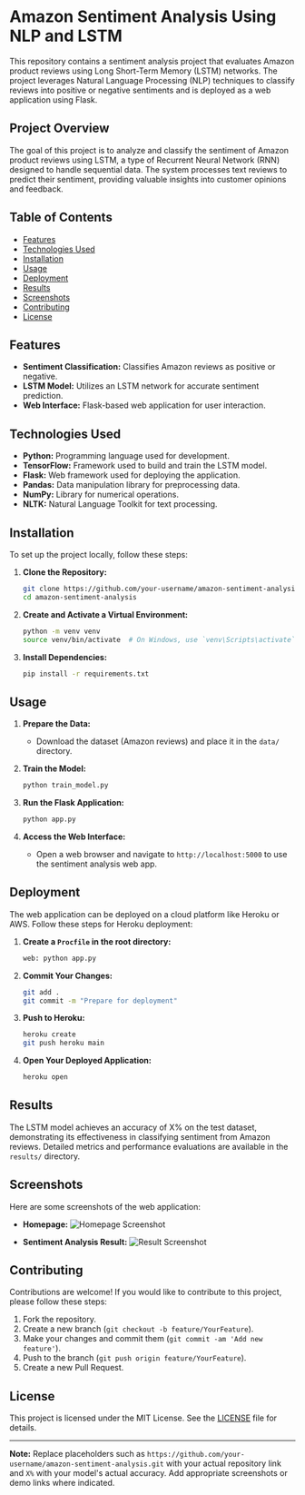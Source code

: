 # Amazon Sentiment Analysis Using NLP and LSTM

This repository contains a sentiment analysis project that evaluates Amazon product reviews using Long Short-Term Memory (LSTM) networks. The project leverages Natural Language Processing (NLP) techniques to classify reviews into positive or negative sentiments and is deployed as a web application using Flask.

## Project Overview

The goal of this project is to analyze and classify the sentiment of Amazon product reviews using LSTM, a type of Recurrent Neural Network (RNN) designed to handle sequential data. The system processes text reviews to predict their sentiment, providing valuable insights into customer opinions and feedback.

## Table of Contents

- [Features](#features)
- [Technologies Used](#technologies-used)
- [Installation](#installation)
- [Usage](#usage)
- [Deployment](#deployment)
- [Results](#results)
- [Screenshots](#screenshots)
- [Contributing](#contributing)
- [License](#license)

## Features

- **Sentiment Classification:** Classifies Amazon reviews as positive or negative.
- **LSTM Model:** Utilizes an LSTM network for accurate sentiment prediction.
- **Web Interface:** Flask-based web application for user interaction.

## Technologies Used

- **Python:** Programming language used for development.
- **TensorFlow:** Framework used to build and train the LSTM model.
- **Flask:** Web framework used for deploying the application.
- **Pandas:** Data manipulation library for preprocessing data.
- **NumPy:** Library for numerical operations.
- **NLTK:** Natural Language Toolkit for text processing.

## Installation

To set up the project locally, follow these steps:

1. **Clone the Repository:**

   ```bash
   git clone https://github.com/your-username/amazon-sentiment-analysis.git
   cd amazon-sentiment-analysis
   ```

2. **Create and Activate a Virtual Environment:**

   ```bash
   python -m venv venv
   source venv/bin/activate  # On Windows, use `venv\Scripts\activate`
   ```

3. **Install Dependencies:**

   ```bash
   pip install -r requirements.txt
   ```

## Usage

1. **Prepare the Data:**
   - Download the dataset (Amazon reviews) and place it in the `data/` directory.

2. **Train the Model:**

   ```bash
   python train_model.py
   ```

3. **Run the Flask Application:**

   ```bash
   python app.py
   ```

4. **Access the Web Interface:**
   - Open a web browser and navigate to `http://localhost:5000` to use the sentiment analysis web app.

## Deployment

The web application can be deployed on a cloud platform like Heroku or AWS. Follow these steps for Heroku deployment:

1. **Create a `Procfile` in the root directory:**

   ```txt
   web: python app.py
   ```

2. **Commit Your Changes:**

   ```bash
   git add .
   git commit -m "Prepare for deployment"
   ```

3. **Push to Heroku:**

   ```bash
   heroku create
   git push heroku main
   ```

4. **Open Your Deployed Application:**

   ```bash
   heroku open
   ```

## Results

The LSTM model achieves an accuracy of X% on the test dataset, demonstrating its effectiveness in classifying sentiment from Amazon reviews. Detailed metrics and performance evaluations are available in the `results/` directory.

## Screenshots

Here are some screenshots of the web application:

- **Homepage:**
  ![Homepage Screenshot](screenshots/homepage.png)

- **Sentiment Analysis Result:**
  ![Result Screenshot](screenshots/result.png)

## Contributing

Contributions are welcome! If you would like to contribute to this project, please follow these steps:

1. Fork the repository.
2. Create a new branch (`git checkout -b feature/YourFeature`).
3. Make your changes and commit them (`git commit -am 'Add new feature'`).
4. Push to the branch (`git push origin feature/YourFeature`).
5. Create a new Pull Request.

## License

This project is licensed under the MIT License. See the [LICENSE](LICENSE) file for details.

---

**Note:** Replace placeholders such as `https://github.com/your-username/amazon-sentiment-analysis.git` with your actual repository link and `X%` with your model's actual accuracy. Add appropriate screenshots or demo links where indicated.
